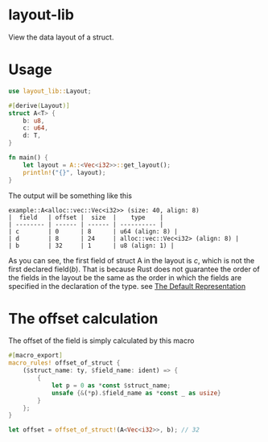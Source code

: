 # layout-lib

View the data layout of a struct.

# Usage

```rust
use layout_lib::Layout;

#[derive(Layout)]
struct A<T> {
    b: u8,
    c: u64,
    d: T,
}

fn main() {
    let layout = A::<Vec<i32>>::get_layout();
    println!("{}", layout);
}
```

The output will be something like this

```console
example::A<alloc::vec::Vec<i32>> (size: 40, align: 8)
|  field   | offset |  size  |    type    |
| -------- | ------ | ------ | ---------- |
| c        | 0      | 8      | u64 (align: 8) |
| d        | 8      | 24     | alloc::vec::Vec<i32> (align: 8) |
| b        | 32     | 1      | u8 (align: 1) |
```

As you can see, the first field of struct A in the layout is *c*, which is not the first declared field(*b*).
That is because Rust does not guarantee the order of the fields in the layout be the same as the order in which the fields are specified in the declaration of the type. see [The Default Representation](https://doc.rust-lang.org/reference/type-layout.html#the-default-representation)


# The offset calculation
The offset of the field is simply calculated by this macro

```rust
#[macro_export]
macro_rules! offset_of_struct {
    ($struct_name: ty, $field_name: ident) => {
        {
            let p = 0 as *const $struct_name;
            unsafe {&(*p).$field_name as *const _ as usize}
        }
    };
}
```

```rust
let offset = offset_of_struct!(A<Vec<i32>>, b); // 32
```